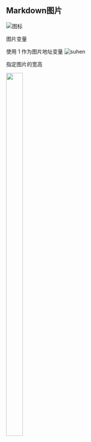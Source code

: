 ## Markdown图片

![图标](http://static.runoob.com/images/runoob-logo.png)

图片变量

使用 1 作为图片地址变量 ![suhen][1]



指定图片的宽高

<img src="http://static.runoob.com/images/runoob-logo.png" width="30%" height="50%">



[1]:http://static.runoob.com/images/runoob-logo.png